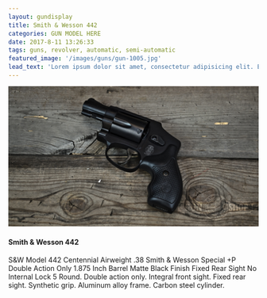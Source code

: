 ```yaml
---
layout: gundisplay
title: Smith & Wesson 442
categories: GUN MODEL HERE
date: 2017-8-11 13:26:33
tags: guns, revolver, automatic, semi-automatic
featured_image: '/images/guns/gun-1005.jpg'
lead_text: 'Lorem ipsum dolor sit amet, consectetur adipisicing elit. Expedita maiores quisquam id sunt, a architecto molestias velit, distinctio quidem non, nostrum provident quibusdam enim. Neque ipsam temporibus commodi facere minima.'
---
```


<div>
<img src="/images/guns/gun-1005.jpg" alt="Smith & Wesson" />
</div>

#### Smith & Wesson 442
 S&W Model 442 Centennial Airweight .38 Smith & Wesson Special +P Double Action Only 1.875 Inch Barrel Matte Black Finish Fixed Rear Sight No Internal Lock 5 Round. Double action only. Integral front sight. Fixed rear sight. Synthetic grip. Aluminum alloy frame. Carbon steel cylinder.
